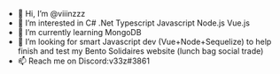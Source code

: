 - 👋 Hi, I’m @viiinzzz
- 👀 I’m interested in C# .Net Typescript Javascript Node.js Vue.js
- 🌱 I’m currently learning MongoDB
- 💞️ I’m looking for smart Javascript dev (Vue+Node+Sequelize) to help finish and test my Bento Solidaires website (lunch bag social trade)
- 📫 Reach me on Discord:v33z#3861

<!---
viiinzzz/viiinzzz is a ✨ special ✨ repository because its `README.md` (this file) appears on your GitHub profile.
You can click the Preview link to take a look at your changes.
--->
